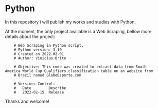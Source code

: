 # Python

In this repository i will publish my works and studies with Python.

At the moment, the only project available is a Web Scraping, bellow more details about the project:

        # Web Scraping in Python script.
        # Python version: 3.10
        # Created on 2022-02-01
        # Author: Vinicius Brito

        # Objective: This code was created to extract data from South America World Cup Qualifiers classification table on an website from
        # Brazil named GloboEsporte.com

        # Versions Control:
        #   Date        Describe
        #   2022-02-15  Release
        
Thanks and welcome!
